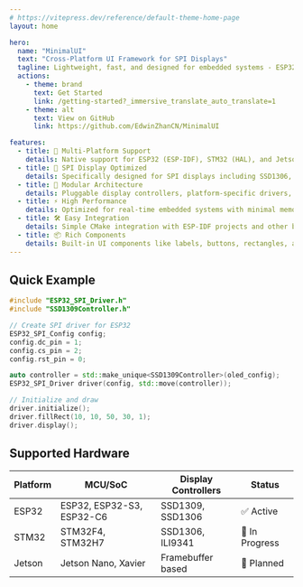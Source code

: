 ```yaml
---
# https://vitepress.dev/reference/default-theme-home-page
layout: home

hero:
  name: "MinimalUI"
  text: "Cross-Platform UI Framework for SPI Displays"
  tagline: Lightweight, fast, and designed for embedded systems - ESP32, STM32, and Jetson support
  actions:
    - theme: brand
      text: Get Started
      link: /getting-started?_immersive_translate_auto_translate=1
    - theme: alt
      text: View on GitHub
      link: https://github.com/EdwinZhanCN/MinimalUI

features:
  - title: 🚀 Multi-Platform Support
    details: Native support for ESP32 (ESP-IDF), STM32 (HAL), and Jetson (Linux framebuffer) with unified API
  - title: 🎯 SPI Display Optimized
    details: Specifically designed for SPI displays including SSD1306, SSD1309, ILI9341, and more controllers
  - title: 🔧 Modular Architecture
    details: Pluggable display controllers, platform-specific drivers, and reusable UI components
  - title: ⚡ High Performance
    details: Optimized for real-time embedded systems with minimal memory footprint and fast rendering
  - title: 🛠️ Easy Integration
    details: Simple CMake integration with ESP-IDF projects and other build systems
  - title: 📦 Rich Components
    details: Built-in UI components like labels, buttons, rectangles, and custom drawing primitives
---
```


## Quick Example

```cpp
#include "ESP32_SPI_Driver.h"
#include "SSD1309Controller.h"

// Create SPI driver for ESP32
ESP32_SPI_Config config;
config.dc_pin = 1;
config.cs_pin = 2;
config.rst_pin = 0;

auto controller = std::make_unique<SSD1309Controller>(oled_config);
ESP32_SPI_Driver driver(config, std::move(controller));

// Initialize and draw
driver.initialize();
driver.fillRect(10, 10, 50, 30, 1);
driver.display();
```

## Supported Hardware

| Platform | MCU/SoC | Display Controllers | Status |
|----------|---------|-------------------|---------|
| ESP32 | ESP32, ESP32-S3, ESP32-C6 | SSD1309, SSD1306 | ✅ Active |
| STM32 | STM32F4, STM32H7 | SSD1306, ILI9341 | 🚧 In Progress |
| Jetson | Jetson Nano, Xavier | Framebuffer based | 🚧 Planned |
